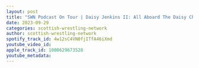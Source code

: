 ```yaml
---
layout: post
title: "SWN Podcast On Tour | Daisy Jenkins II: All Aboard The Daisy Chain!"
date: 2023-09-29
categories: scottish-wrestling-network
author: scottish-wrestling-network
spotify_track_id: 4w12sC4VN0fjITfA46iXmd
youtube_video_id: 
apple_track_id: 1000629673528
youtube_metadata: 
---
```

